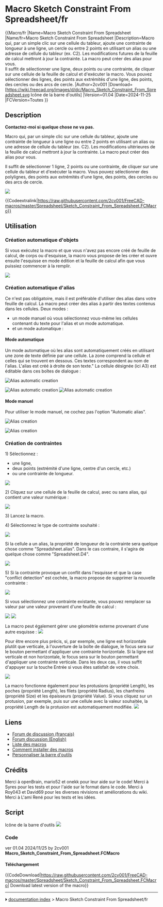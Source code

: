 # Macro Sketch Constraint From Spreadsheet/fr
{{Macro/fr
|Name=Macro Sketch Constraint From Spreadsheet
|Name/fr=Macro Sketch Constraint From Spreadsheet
|Description=Macro qui, par un simple clic sur une cellule du tableur, ajoute une contrainte de longueur à une ligne, un cercle ou entre 2 points en utilisant un alias ou une adresse de cellule du tableur (ex. C2). Les modifications futures de la feuille de calcul mettront à jour la contrainte. La macro peut créer des alias pour vous.<br>Il suffit de sélectionner une ligne, deux points ou une contrainte, de cliquer sur une cellule de la feuille de calcul et d'exécuter la macro. Vous pouvez sélectionner des lignes, des points aux extrémités d'une ligne, des points, des cercles ou des arcs de cercle.
|Author=2cv001
|Download=[https://wiki.freecad.org/images/d/dc/Macro_Sketch_Constraint_From_Spreadsheet.svg Icône de la barre d'outils]
|Version=01.04
|Date=2024-11-25
|FCVersion=Toutes
}}

## Description

**Contactez-moi si quelque chose ne va pas.**

Macro qui, par un simple clic sur une cellule du tableur, ajoute une contrainte de longueur à une ligne ou entre 2 points en utilisant un alias ou une adresse de cellule du tableur (ex. C2). Les modifications ultérieures de la feuille de calcul mettront à jour la contrainte. La macro peut créer des alias pour vous.

Il suffit de sélectionner 1 ligne, 2 points ou une contrainte, de cliquer sur une cellule du tableur et d\'exécuter la macro. Vous pouvez sélectionner des polylignes, des points aux extrémités d\'une ligne, des points, des cercles ou des arcs de cercle.

![](images/SketchConstraintFromSpreadsheet1.gif )


{{Codeextralink|https://raw.githubusercontent.com/2cv001/FreeCAD-macros/master/Spreadsheet/Sketch_Constraint_From_Spreadsheet.FCMacro}}



## Utilisation



### Création automatique d\'objets 

Si vous exécutez la macro et que vous n\'avez pas encore créé de feuille de calcul, de corps ou d\'esquisse, la macro vous propose de les créer et ouvre ensuite l\'esquisse en mode édition et la feuille de calcul afin que vous puissiez commencer à la remplir.

![](images/SketchConstraintFromSpreadsheet7.gif )



### Création automatique d\'alias 

Ce n\'est pas obligatoire, mais il est préférable d\'utiliser des alias dans votre feuille de calcul. La macro peut créer des alias à partir des textes contenus dans les cellules.
Deux modes :

-   un mode manuel où vous sélectionnez vous-même les cellules contenant du texte pour l\'alias et un mode automatique.
-   et un mode automatique :



#### Mode automatique 

Un mode automatique où les alias sont automatiquement créés en utilisant une zone de texte définie par une cellule. La zone comprend la cellule et celles qui se trouvent en dessous. Ces textes correspondent au nom de l\'alias. L\'alias est créé à droite de son texte.\" La cellule désignée (ici A3) est éditable dans ces boîtes de dialogue :

![Alias automatic creation](images/SketchConstraintFromSpreadsheet2302.png )

![Alias automatic creation](images/SketchConstraintFromSpreadsheet2303.png ) ![Alias automatic creation](images/SketchConstraintFromSpreadsheet2304.gif )



#### Mode manuel 

Pour utiliser le mode manuel, ne cochez pas l\'option \"Automatic alias\".

![Alias creation](images/SketchConstraintFromSpreadsheet2301.png )

![Alias creation](images/SketchConstraintFromSpreadsheet8.gif )



### Création de contraintes 

1\) Sélectionnez :

-   une ligne,
-   deux points (extrémité d\'une ligne, centre d\'un cercle, etc.)
-   ou une contrainte de longueur.

![](images/SelectPoints.png )

2\) Cliquez sur une cellule de la feuille de calcul, avec ou sans alias, qui contient une valeur numérique :

![](images/Capture1.png )

3\) Lancez la macro.

4\) Sélectionnez le type de contrainte souhaité :

![](images/Choose_type_of_constraint.png )

Si la cellule a un alias, la propriété de longueur de la contrainte sera quelque chose comme \"Spreadsheet.alias\". Dans le cas contraire, il s\'agira de quelque chose comme \"Spreadsheet.D4\".

![](images/If_the_spreadsheet_has_an_alias.png )

5\) Si la contrainte provoque un conflit dans l\'esquisse et que la case \"conflict detection\" est cochée, la macro propose de supprimer la nouvelle contrainte :

![](images/SketchConstraintFromSpreadsheet3.gif )

Si vous sélectionnez une contrainte existante, vous pouvez remplacer sa valeur par une valeur provenant d\'une feuille de calcul :

![](images/SketchConstraintFromSpreadsheet2.gif ) ![](images/SketchConstraintFromSpreadsheet4.gif )

La macro peut également gérer une géométrie externe provenant d\'une autre esquisse : ![](images/SketchConstraintFromSpreadsheet9.gif )

Pour être encore plus précis, si, par exemple, une ligne est horizontale plutôt que verticale, à l\'ouverture de la boîte de dialogue, le focus sera sur le bouton permettant d\'appliquer une contrainte horizontale. Si la ligne est verticale et non horizontale, le focus sera sur le bouton permettant d\'appliquer une contrainte verticale. Dans les deux cas, il vous suffit d\'appuyer sur la touche Entrée si vous êtes satisfait de votre choix.

![](images/SketchConstraintFromSpreadsheet5.gif )

La macro fonctionne également pour les protusions (propriété Length), les poches (propriété Length), les filets (propriété Radius), les chanfreins (propriété Size) et les épaisseurs (propriété Value). Si vous cliquez sur un protusion, par exemple, puis sur une cellule avec la valeur souhaitée, la propriété Length de la protusion est automatiquement modifiée.
![](images/SketchConstraintFromSpreadsheet20240801.gif )



## Liens

-   [Forum de discussion (français)](https://forum.freecad.org/viewtopic.php?t=75972)
-   [Forum discussion (English)](https://forum.freecad.org/viewtopic.php?style=5&t=76990)
-   [Liste des macros](Macros_recipes/fr.md)
-   [Comment installer des macros](How_to_install_macros/fr.md)
-   [Personnaliser la barre d\'outils](Customize_Toolbars/fr.md)



## Crédits

Merci à openBrain, mario52 et onekk pour leur aide sur le code!
Merci à Syres pour les tests et pour l\'aide sur le format dans le code.
Merci à Roy043 et David69 pour les diverses révisions et améliorations du wiki.
Merci à L\'ami René pour les tests et les idées.

## Script

Icône de la barre d\'outils ![](images/Macro_Sketch_Constraint_From_Spreadsheet.svg )

### Code

ver 01.04 2024/11/25 by 2cv001 **Macro_Sketch_Constraint_From_Spreadsheet.FCMacro** 

#### Téléchargement

{{CodeDownload|https://raw.githubusercontent.com/2cv001/FreeCAD-macros/master/Spreadsheet/Sketch_Constraint_From_Spreadsheet.FCMacro| Download latest version of the macro}}



---
⏵ [documentation index](../README.md) > Macro Sketch Constraint From Spreadsheet/fr
